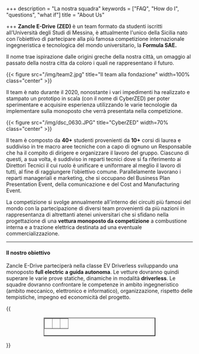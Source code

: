 +++
description = "La nostra squadra"
keywords = ["FAQ", "How do I", "questions", "what if"]
title = "About Us"

+++
**Zancle E-Drive** **(ZED)** è un team formato da studenti iscritti all’Università degli Studi di Messina, è attualmente l'unico della Sicilia nato con l’obiettivo di partecipare alla più famosa competizione internazionale ingegneristica e tecnologica del mondo universitario, la **Formula SAE.**

Il nome trae ispirazione dalle origini greche della nostra città, un omaggio al passato della nostra citta da coloro i quali ne rappresentano il futuro.

{{< figure src="/img/team2.jpg" title="Il team alla fondazione" width=100% class="center" >}}

Il team è nato durante il 2020, nonostante i vari impedimenti ha realizzato e stampato un prototipo in scala (con il nome di CyberZED) per poter sperimentare e acquisire esperienza utilizzando le varie tecnologie da implementare sulla monoposto che verrà presentata nella competizione.

{{< figure src="/img/dsc_0630.JPG" title="CyberZED" width=70% class="center" >}}

Il team è composto da **40+** studenti provenienti da **10+** corsi di laurea e suddiviso in tre macro aree tecniche con a capo di ognuno un Responsabile che ha il compito di dirigere e organizzare il lavoro del gruppo. Ciascuno di questi, a sua volta, è suddiviso in reparti tecnici dove si fa riferimento ai Direttori Tecnici il cui ruolo è unificare e uniformare al meglio il lavoro di tutti, al fine di raggiungere l’obiettivo comune. Parallelamente lavorano i reparti manageriali e marketing, che si occupano del Business Plan Presentation Event, della comunicazione e del Cost and Manufacturing Event. 

La competizione si svolge annualmente all'interno dei circuiti più famosi del mondo con la partecipazione di diversi team provenienti da più nazioni in rappresentanza di altrettanti atenei universitari che si sfidano nella progettazione di una **vettura monoposto da competizione** a combustione interna e a trazione elettrica destinata ad una eventuale commercializzazione.

***

#### Il nostro obiettivo

Zancle E-Drive parteciperà nella classe EV Driverless sviluppando una monoposto **full electric** **a guida autonoma**. Le vetture dovranno quindi superare le varie prove statiche, dinamiche in modalità **driverless**. Le squadre dovranno confrontare le competenze in ambito ingegneristico (ambito meccanico, elettronico e informatico), organizzazione, rispetto delle tempistiche, impegno ed economicità del progetto.


{{<table style="height: 50px; width: 60%; border-collapse: collapse; margin-left: auto; margin-right: auto;" border="2">
<tbody><tr style="height: 18px;"><td style="width: 33.3333%; height: 18px; text-align: center;">&nbsp;</td><td style="width: 33.3333%; height: 18px; text-align: center;">&nbsp;</td><td style="width: 33.3333%; height: 18px; text-align: center;">&nbsp;</td></tr></tbody></table>}}